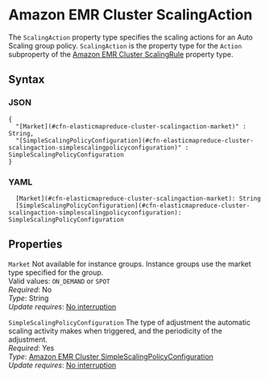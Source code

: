 # Amazon EMR Cluster ScalingAction<a name="aws-properties-elasticmapreduce-cluster-scalingaction"></a>

The `ScalingAction` property type specifies the scaling actions for an Auto Scaling group policy\. `ScalingAction` is the property type for the `Action` subproperty of the [Amazon EMR Cluster ScalingRule](aws-properties-emr-cluster-jobflowinstancesconfig-instancegroupconfig-autoscalingpolicy-constraints-scalingrule.md) property type\.

## Syntax<a name="w3ab2c21c14e1113b5"></a>

### JSON<a name="aws-properties-elasticmapreduce-cluster-scalingaction-syntax.json"></a>

```
{
  "[Market](#cfn-elasticmapreduce-cluster-scalingaction-market)" : String,
  "[SimpleScalingPolicyConfiguration](#cfn-elasticmapreduce-cluster-scalingaction-simplescalingpolicyconfiguration)" : SimpleScalingPolicyConfiguration
}
```

### YAML<a name="aws-properties-elasticmapreduce-cluster-scalingaction-syntax.yaml"></a>

```
  [Market](#cfn-elasticmapreduce-cluster-scalingaction-market): String
  [SimpleScalingPolicyConfiguration](#cfn-elasticmapreduce-cluster-scalingaction-simplescalingpolicyconfiguration): SimpleScalingPolicyConfiguration
```

## Properties<a name="w3ab2c21c14e1113b7"></a>

`Market`  <a name="cfn-elasticmapreduce-cluster-scalingaction-market"></a>
Not available for instance groups\. Instance groups use the market type specified for the group\.  
Valid values: `ON_DEMAND` or `SPOT`  
*Required*: No  
*Type*: String  
*Update requires*: [No interruption](using-cfn-updating-stacks-update-behaviors.md#update-no-interrupt)

`SimpleScalingPolicyConfiguration`  <a name="cfn-elasticmapreduce-cluster-scalingaction-simplescalingpolicyconfiguration"></a>
The type of adjustment the automatic scaling activity makes when triggered, and the periodicity of the adjustment\.  
*Required*: Yes  
*Type*: [Amazon EMR Cluster SimpleScalingPolicyConfiguration](aws-properties-elasticmapreduce-cluster-simplescalingpolicyconfiguration.md)  
*Update requires*: [No interruption](using-cfn-updating-stacks-update-behaviors.md#update-no-interrupt)